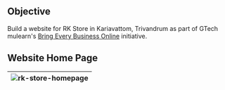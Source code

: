 ## Objective
Build a website for RK Store in Kariavattom, Trivandrum as part of GTech mulearn's [Bring Every Business Online](https://awesome.mulearn.org/) initiative.

## Website Home Page
| ![rk-store-homepage](https://github.com/user-attachments/assets/568cd16d-56ad-4ea1-a581-82ff9a537ecc) | 
|:--:|
